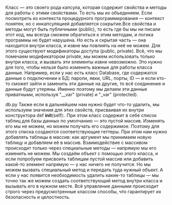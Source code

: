 Класс — это своего рода капсула, которая содержит свойства и методы для работы с этими свойствами. То есть мы их объединяем. Если посмотреть из контекста процедурного программирования — контекст понятен, но с инкапсуляцией добавляется сокрытие.Все свойства и методы могут быть публичными (public), то есть где бы мы ни писали этот код, мы всегда сможем обратиться к этим методам, и логика программы не будет нарушена. Но есть и скрытая часть — она находится внутри класса, и извне мы повлиять на неё не можем. Для этого существуют модификаторы доступа (public, private).
Всё, что мы помечаем модификатором private, мы можем использовать только внутри класса, и вызвать эти элементы извне невозможно. Это нужно для того, чтобы нельзя было изменить важные для работы класса данные. Например, если у нас есть класс Database, где содержатся данные о подключении к БД: пароли, явки, URL, порты, ID — и если кто-то сможет зайти и заменить эти данные на другие, то всё соединение и данные будут утеряны. Именно поэтому мы делаем эти данные приватными, используя "__var" (private) и "_var" (protected).

db.py
Также если в дальнейшем нам нужно будет что-то удалить, мы используем значения для этих свойств, присваивая их внутри конструктора def __init__(self):. При этом класс содержит в себе список таблиц для базы данных по умолчанию — это пустой массив. Изменять его мы не можем, но можем получать его содержимое. Поэтому для этого списка создаются соответствующие геттеры. При этом нам нужно добавлять таблицы в массив: как аргумент мы принимаем новую таблицу и добавляем её в массив. Взаимодействие с массивом происходит только через специальные методы — напрямую мы его изменить не можем. Мы создаём объект с помощью этого класса, и если попробуем присвоить таблицам пустой массив или добавить какой-то элемент напрямую — у нас ничего не получится. Но мы можем вызвать специальный метод и передать туда нужный объект. А если у нас появится необходимость удалить какие-то таблицы — мы точно так же можем создать соответствующий метод внутри класса и вызывать его в нужном месте. Всё управление данными происходит строго через предусмотренные классом способы, что гарантирует их безопасность и целостность.